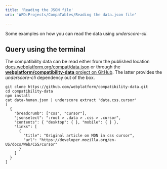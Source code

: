 ```yaml
---
title: 'Reading the JSON file'
uri: 'WPD:Projects/CompaTables/Reading the data.json file'

---
```

Some examples on how you can read the data using *underscore-cli*.

## Query using the terminal

The compatibility data can be read either from the published location [docs.webplatform.org/compat/data.json](http://docs.webplatform.org/compat/data.json) or through the [**webplatform/compatibility-data** project on GitHub](https://github.com/webplatform/compatibility-data). The latter provides the *underscore-cli* dependency out of the box.

```
git clone https://github.com/webplatform/compatibility-data.git
cd compatibility-data
npm install
cat data-human.json | underscore extract 'data.css.cursor'
[
  {
    "breadcrumb": ["css", "cursor"],
    "jsonselect": ":root > .data > .css > .cursor",
    "contents": { "desktop": { }, "mobile": { } },
    "links": [
      {
        "title": "Original article on MDN in css cursor",
        "url": "https://developer.mozilla.org/en-US/docs/Web/CSS/cursor"
      }
    ]
  }
]
```
